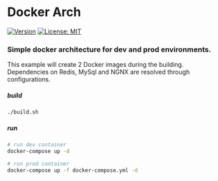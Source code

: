 # Docker Arch

[![Version](https://img.shields.io/badge/Version-1.0.0-blue)](https://github.com/hulkthedev/docker-arch)
[![License: MIT](https://img.shields.io/badge/License-MIT-green.svg)](https://opensource.org/licenses/MIT)

### Simple docker architecture for dev and prod environments.

This example will create 2 Docker images during the building. Dependencies on Redis, MySql and NGNX are resolved through configurations.

##### build

```bash
./build.sh
```

##### run

```bash
# run dev container
docker-compose up -d

# run prod container
docker-compose up -f docker-compose.yml -d
```
